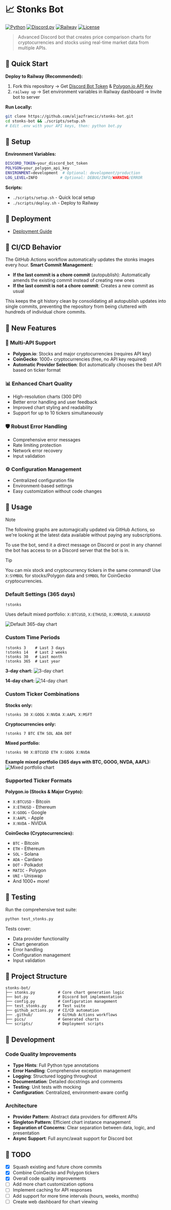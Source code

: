 # 📈 Stonks Bot

[![Python](https://img.shields.io/badge/Python-3.12+-blue.svg)](https://www.python.org/downloads/)
[![Discord.py](https://img.shields.io/badge/Discord.py-2.0+-green.svg)](https://discordpy.readthedocs.io/)
[![Railway](https://img.shields.io/badge/Deploy%20on-Railway-000000.svg?logo=railway)](https://railway.app/)
[![License](https://img.shields.io/badge/License-MIT-yellow.svg)](LICENSE)

> Advanced Discord bot that creates price comparison charts for cryptocurrencies and stocks using real-time market data from multiple APIs.

## 🚀 Quick Start

**Deploy to Railway (Recommended):**
1. Fork this repository → Get [Discord Bot Token](https://discord.com/developers/applications) & [Polygon.io API Key](https://polygon.io/)
2. `railway up` → Set environment variables in Railway dashboard → Invite bot to server

**Run Locally:**
```bash
git clone https://github.com/aljazfrancic/stonks-bot.git
cd stonks-bot && ./scripts/setup.sh
# Edit .env with your API keys, then: python bot.py
```

## 🔧 Setup

**Environment Variables:**
```bash
DISCORD_TOKEN=your_discord_bot_token
POLYGON=your_polygon_api_key
ENVIRONMENT=development  # Optional: development/production
LOG_LEVEL=INFO          # Optional: DEBUG/INFO/WARNING/ERROR
```

**Scripts:**
- `./scripts/setup.sh` - Quick local setup
- `./scripts/deploy.sh` - Deploy to Railway

## 🤖 Deployment

- [Deployment Guide](DEPLOYMENT.md)

## 🔄 CI/CD Behavior

The GitHub Actions workflow automatically updates the stonks images every hour. **Smart Commit Management:**

- **If the last commit is a chore commit** (autopublish): Automatically amends the existing commit instead of creating new ones
- **If the last commit is not a chore commit**: Creates a new commit as usual

This keeps the git history clean by consolidating all autopublish updates into single commits, preventing the repository from being cluttered with hundreds of individual chore commits.

## 🌟 New Features

### 🔗 **Multi-API Support**
- **Polygon.io**: Stocks and major cryptocurrencies (requires API key)
- **CoinGecko**: 1000+ cryptocurrencies (free, no API key required)
- **Automatic Provider Selection**: Bot automatically chooses the best API based on ticker format

### 📊 **Enhanced Chart Quality**
- High-resolution charts (300 DPI)
- Better error handling and user feedback
- Improved chart styling and readability
- Support for up to 10 tickers simultaneously

### 🛡️ **Robust Error Handling**
- Comprehensive error messages
- Rate limiting protection
- Network error recovery
- Input validation

### ⚙️ **Configuration Management**
- Centralized configuration file
- Environment-based settings
- Easy customization without code changes

## 📖 Usage

> [!NOTE]
> The following graphs are automagically updated via GitHub Actions, so we're looking at the latest data available without paying any subscriptions.

To use the bot, send it a direct message on Discord or post in any channel the bot has access to on a Discord server that the bot is in.

> [!TIP]
> You can mix stock and cryptocurrency tickers in the same command! Use `X:SYMBOL` for stocks/Polygon data and `SYMBOL` for CoinGecko cryptocurrencies.

### **Default Settings (365 days)**
```
!stonks
```
Uses default mixed portfolio: `X:BTCUSD`, `X:ETHUSD`, `X:XMRUSD`, `X:AVAXUSD`

![Default 365-day chart](pics/!stonks.png)

### **Custom Time Periods**
```
!stonks 3    # Last 3 days
!stonks 14   # Last 2 weeks
!stonks 30   # Last month
!stonks 365  # Last year
```

**3-day chart:**
![3-day chart](pics/!stonks_3.png)

**14-day chart:**
![14-day chart](pics/!stonks_14.png)

### **Custom Ticker Combinations**

**Stocks only:**
```
!stonks 30 X:GOOG X:NVDA X:AAPL X:MSFT
```

**Cryptocurrencies only:**
```
!stonks 7 BTC ETH SOL ADA DOT
```

**Mixed portfolio:**
```
!stonks 90 X:BTCUSD ETH X:GOOG X:NVDA
```

**Example mixed portfolio (365 days with BTC, GOOG, NVDA, AAPL):**
![Mixed portfolio chart](pics/!stonks_365_X-BTCUSD_GOOG_NVDA_AAPL.png)

### **Supported Ticker Formats**

**Polygon.io (Stocks & Major Crypto):**
- `X:BTCUSD` - Bitcoin
- `X:ETHUSD` - Ethereum  
- `X:GOOG` - Google
- `X:AAPL` - Apple
- `X:NVDA` - NVIDIA

**CoinGecko (Cryptocurrencies):**
- `BTC` - Bitcoin
- `ETH` - Ethereum
- `SOL` - Solana
- `ADA` - Cardano
- `DOT` - Polkadot
- `MATIC` - Polygon
- `UNI` - Uniswap
- And 1000+ more!

## 🧪 Testing

Run the comprehensive test suite:

```bash
python test_stonks.py
```

Tests cover:
- Data provider functionality
- Chart generation
- Error handling
- Configuration management
- Input validation

## 📁 Project Structure

```
stonks-bot/
├── stonks.py          # Core chart generation logic
├── bot.py             # Discord bot implementation
├── config.py          # Configuration management
├── test_stonks.py     # Test suite
├── github_actions.py  # CI/CD automation
├── .github/           # GitHub Actions workflows
├── pics/              # Generated charts
└── scripts/           # Deployment scripts
```

## 🔧 Development

### **Code Quality Improvements**
- **Type Hints**: Full Python type annotations
- **Error Handling**: Comprehensive exception management
- **Logging**: Structured logging throughout
- **Documentation**: Detailed docstrings and comments
- **Testing**: Unit tests with mocking
- **Configuration**: Centralized, environment-aware config

### **Architecture**
- **Provider Pattern**: Abstract data providers for different APIs
- **Singleton Pattern**: Efficient chart instance management
- **Separation of Concerns**: Clear separation between data, logic, and presentation
- **Async Support**: Full async/await support for Discord bot

## 📝 TODO

- [x] Squash existing and future chore commits
- [x] Combine CoinGecko and Polygon tickers
- [x] Overall code quality improvements
- [ ] Add more chart customization options
- [ ] Implement caching for API responses
- [ ] Add support for more time intervals (hours, weeks, months)
- [ ] Create web dashboard for chart viewing
